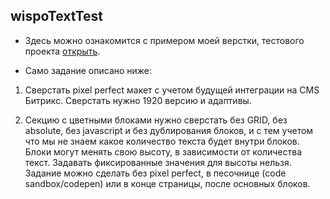 ## wispoTextTest

- Здесь можно ознакомится с примером моей верстки, тестового проекта [открыть](https://deeaadcloud.github.io/wispotexttest/).

- Само задание описано ниже:

1. Сверстать pixel perfect макет с учетом будущей интеграции на CMS Битрикс. Сверстать нужно 1920 версию и адаптивы.

2. Секцию с цветными блоками нужно сверстать без GRID, без absolute, без javascript и без дублирования блоков, 
и с тем учетом что мы не знаем какое количество текста будет внутри блоков. Блоки могут менять свою высоту, 
в зависимости от количества текст. Задавать фиксированные значения для высоты нельзя. 
Задание можно сделать без pixel perfect, в песочнице (code sandbox/codepen) или в конце страницы, 
после основных блоков.
